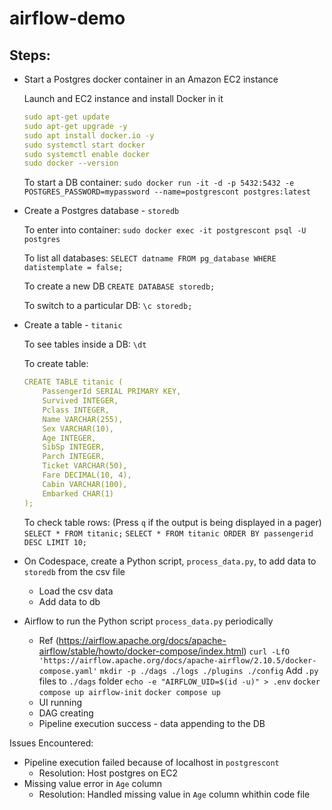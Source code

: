 # airflow-demo


## Steps:

- Start a Postgres docker container in an Amazon EC2 instance
  
  Launch and EC2 instance and install Docker in it
  ```yml
  sudo apt-get update
  sudo apt-get upgrade -y
  sudo apt install docker.io -y
  sudo systemctl start docker
  sudo systemctl enable docker
  sudo docker --version
  ```

  To start a DB container:
  `sudo docker run -it -d -p 5432:5432 -e POSTGRES_PASSWORD=mypassword --name=postgrescont postgres:latest`
  
- Create a Postgres database - `storedb`

  To enter into container:
  `sudo docker exec -it postgrescont psql -U postgres`

  To list all databases: 
  `SELECT datname FROM pg_database WHERE datistemplate = false;`

  To create a new DB
  `CREATE DATABASE storedb;`

  To switch to a particular DB:
  `\c storedb;`

- Create a table - `titanic`

  To see tables inside a DB:
  `\dt`

  To create table:
    ```yml
    CREATE TABLE titanic (
        PassengerId SERIAL PRIMARY KEY,
        Survived INTEGER,
        Pclass INTEGER,
        Name VARCHAR(255),
        Sex VARCHAR(10),
        Age INTEGER,
        SibSp INTEGER,
        Parch INTEGER,
        Ticket VARCHAR(50),
        Fare DECIMAL(10, 4),
        Cabin VARCHAR(100),
        Embarked CHAR(1)
    );
    ```

    To check table rows: (Press `q` if the output is being displayed in a pager)
    `SELECT * FROM titanic;`
    `SELECT * FROM titanic ORDER BY passengerid DESC LIMIT 10;`

- On Codespace, create a Python script, `process_data.py`, to add data to `storedb` from the csv file
  - Load the csv data
  - Add data to db

- Airflow to run the Python script `process_data.py` periodically
  - Ref (https://airflow.apache.org/docs/apache-airflow/stable/howto/docker-compose/index.html)
    `curl -LfO 'https://airflow.apache.org/docs/apache-airflow/2.10.5/docker-compose.yaml'`
    `mkdir -p ./dags ./logs ./plugins ./config`
    Add `.py` files to `./dags` folder
    `echo -e "AIRFLOW_UID=$(id -u)" > .env`
    `docker compose up airflow-init`
    `docker compose up`
  - UI running
  - DAG creating
  - Pipeline execution success - data appending to the DB


Issues Encountered:
- Pipeline execution failed because of localhost in `postgrescont`
   - Resolution: Host postgres on EC2
- Missing value error in `Age` column
   - Resolution: Handled missing value in `Age` column whithin code file



